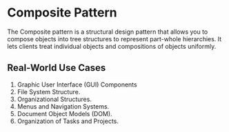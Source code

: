 # Composite Pattern

The Composite pattern is a structural design pattern that allows you to compose objects into tree structures to represent part-whole hierarchies. It lets clients treat individual objects and compositions of objects uniformly.

## Real-World Use Cases

1. Graphic User Interface (GUI) Components
2. File System Structure.
3. Organizational Structures.
4. Menus and Navigation Systems.
5. Document Object Models (DOM).
6. Organization of Tasks and Projects.

